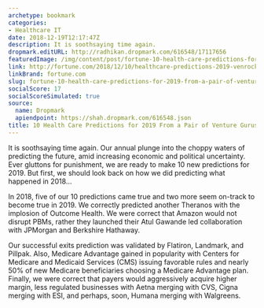 ```yaml
---
archetype: bookmark
categories:
- Healthcare IT
date: 2018-12-19T12:17:47Z
description: It is soothsaying time again.
dropmark.editURL: http://radhikan.dropmark.com/616548/17117656
featuredImage: /img/content/post/fortune-10-health-care-predictions-for-2019-from-a-pair-of-venture-gurus.JPG
link: http://fortune.com/2018/12/10/healthcare-predictions-2019-venrock/?fbclid=IwAR1HkxJzL-pGUNdeZHA_K2hxzAp8TzmoXJqHq0dp1lWLg0sz9hW4jC28B5k
linkBrand: fortune.com
slug: fortune-10-health-care-predictions-for-2019-from-a-pair-of-venture-gurus
socialScore: 17
socialScoreSimulated: true
source:
  name: Dropmark
  apiendpoint: https://shah.dropmark.com/616548.json
title: 10 Health Care Predictions for 2019 From a Pair of Venture Gurus
---
```

It is soothsaying time again. Our annual plunge into the choppy waters of predicting the future, amid increasing economic and political uncertainty. Ever gluttons for punishment, we are ready to make 10 new predictions for 2019. But first, we should look back on how we did predicting what happened in 2018…

In 2018, five of our 10 predictions came true and two more seem on-track to become true in 2019. We correctly predicted another Theranos with the implosion of Outcome Health. We were correct that Amazon would not disrupt PBMs, rather they launched their Atul Gawande led collaboration with JPMorgan and Berkshire Hathaway.

Our successful exits prediction was validated by Flatiron, Landmark, and Pillpak. Also, Medicare Advantage gained in popularity with Centers for Medicare and Medicaid Services (CMS) issuing favorable rules and nearly 50% of new Medicare beneficiaries choosing a Medicare Advantage plan. Finally, we were correct that payers would aggressively acquire higher margin, less regulated businesses with Aetna merging with CVS, Cigna merging with ESI, and perhaps, soon, Humana merging with Walgreens.


